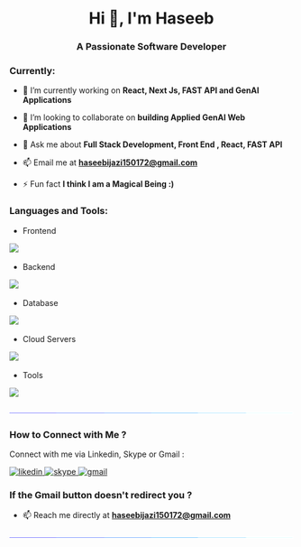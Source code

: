 <h1 align="center">Hi 👋, I'm Haseeb</h1>
<h3 align="center">A Passionate Software Developer</h3>

<h3 align="left">Currently:</h3>

- 🔭 I’m currently working on **React, Next Js, FAST API and GenAI Applications**

- 👯 I’m looking to collaborate on **building Applied GenAI Web Applications**

- 💬 Ask me about **Full Stack Development, Front End , React, FAST API**

- 📫 Email me at **haseebijazi150172@gmail.com**

- ⚡ Fun fact **I think I am a Magical Being :)**
  

<h3 align="left">Languages and Tools:</h3>

- Frontend
<p align="left">
  <a href="https://skillicons.dev">
    <img src="https://skillicons.dev/icons?i=ts,js,react,nextjs,redux,tailwind" />
  </a>
</p>

- Backend
<p align="left">
  <a href="https://skillicons.dev">
    <img src="https://skillicons.dev/icons?i=nodejs,express" />
  </a>
</p>

- Database
<p align="left">
  <a href="https://skillicons.dev">
    <img src="https://skillicons.dev/icons?i=mongodb,mysql" />
  </a>
</p>

- Cloud Servers
<p align="left">
  <a href="https://skillicons.dev">
    <img src="https://skillicons.dev/icons?i=azure,aws,gcp" />
  </a>
</p>

- Tools
<p align="left">
  <a href="https://skillicons.dev">
    <img src="https://skillicons.dev/icons?i=git,github,docker,figma,vscode,postman,linux" />
  </a>
</p>


<!--x axis divider-->
<img src="/horizontal-divider-gradient.gif">

<h3 align="left">How to Connect with Me ? </h3>
<p align="left">
Connect with me via Linkedin, Skype or Gmail :
</p>
  <a href="https://www.linkedin.com/in/haseebijaz/" target="_blank"><img src="https://img.shields.io/badge/LinkedIn-0077B5?style=for-the-badge&logo=linkedin&logoColor=white" alt="likedin" />
  <a href="https://join.skype.com/invite/pC8Lcm7WSknd" target="_blank"><img src="https://img.shields.io/badge/Skype-1877F2?style=for-the-badge&logo=skype&logoColor=white" alt="skype" />
    <a href="mailto:haseebijazi150172@gmail.com?subject=Let's%20Connect%20For%20Business%20Purposes!&body=Hi%20Haseeb%2C%0A%0AI%20found%20your%20profile%20on%20Github%20%2C%20lets%20connect%20for%20Business%20!%0A%0AThanks.%0A" target="_blank"><img src="https://img.shields.io/badge/Gmail-D14836?style=for-the-badge&logo=gmail&logoColor=white" alt="gmail" /></a>

<h3 align="left">If the Gmail button doesn't redirect you ? </h3>

- 📫 Reach me directly at **haseebijazi150172@gmail.com**
  
<img src="/horizontal-divider-gradient.gif">
<!--x axis divider-->

